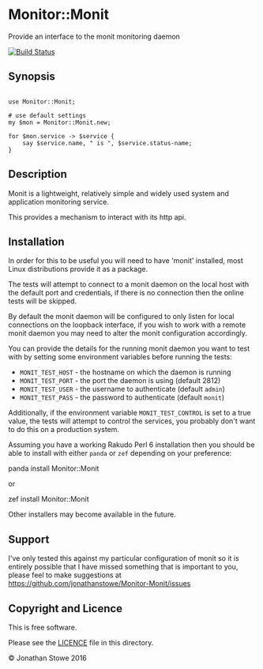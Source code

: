 # Monitor::Monit

Provide an interface to the monit monitoring daemon

[![Build Status](https://travis-ci.org/jonathanstowe/Monitor-Monit.svg?branch=master)](https://travis-ci.org/jonathanstowe/Monitor-Monit)

## Synopsis

```perl6

use Monitor::Monit;

# use default settings
my $mon = Monitor::Monit.new;

for $mon.service -> $service {
	say $service.name, " is ", $service.status-name;
}

```

## Description

Monit is a lightweight, relatively simple and widely used system
and application monitoring service.

This provides a mechanism to interact with its http api.

## Installation

In order for this to be useful you will need to have 'monit' installed,
most Linux distributions provide it as a package.

The tests will attempt to connect to a monit daemon on the local host
with the default port and credentials, if there is no connection then
the online tests will be skipped.

By default the monit daemon will be configured to only listen for local
connections on the loopback interface, if you wish to work with a remote
monit daemon you may need to alter the monit configuration accordingly.

You can provide the details for the running monit daemon you want to test
with by setting some environment variables before running the tests:

   * ```MONIT_TEST_HOST```  - the hostname on which the daemon is running
   * ```MONIT_TEST_PORT```  - the port the daemon is using (default 2812)
   * ```MONIT_TEST_USER```  - the username to authenticate (default ```admin```)
   * ```MONIT_TEST_PASS```  - the password to authenticate (default ```monit```)

Additionally, if the environment variable ```MONIT_TEST_CONTROL``` is set to
a true value, the tests will attempt to control the services, you probably don't
want to do this on a production system.

Assuming you have a working Rakudo Perl 6 installation then you should be able
to install with either ```panda``` or ```zef``` depending on your preference:

   panda install Monitor::Monit

or

   zef install Monitor::Monit

Other installers may become available in the future.

## Support

I've only tested this against my particular configuration of monit so it is
entirely possible that I have missed something that is important to you,
please feel to make suggestions at https://github.com/jonathanstowe/Monitor-Monit/issues

## Copyright and Licence

This is free software.

Please see the [LICENCE](LICENCE) file in this directory.

© Jonathan Stowe 2016
